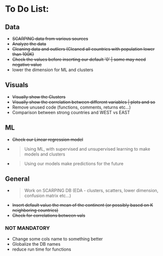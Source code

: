 # To Do List:

## Data

- ~~SCARPING data from various sources~~
- ~~Analyze the data~~
- ~~Cleaning data and outliers (Cleaned all countries with population lower than 100K)~~
- ~~Check the values before inserting our default '0' | some may need negative value~~
- lower the dimension for ML and clusters

## Visuals

- ~~Visually show the Clusters~~
- ~~Visually show the correlation between different variables | plots and so~~
- Remove unused code (functions, comments, returns etc...)
- Comparison between strong countries and WEST vs EAST

## ML

- ~~Check our Linear regression model~~
- > Using ML, with supervised and unsupervised learning to make models and clusters
- > Using our models make predictions for the future

## General

- > Work on SCARPING DB (EDA - clusters, scatters, lower dimension, confusion matrix etc...)
- ~~Insert default value the mean of the continent (or possibly based on K neighboring countries)~~
- ~~Check for correlations between vals~~

### NOT MANDATORY

- Change some cols name to something better
- Globalize the DB names
- reduce run time for functions